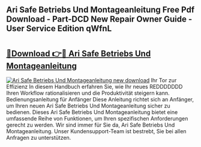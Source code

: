 ## Ari Safe Betriebs Und Montageanleitung Free Pdf Download - Part-DCD New Repair Owner Guide - User Service Edition qWfnL

# <h2><a href="http://df8km81.blite.top/?on=Ari+Safe+Betriebs+Und+Montageanleitung">🔗Download 👉🔴 Ari Safe Betriebs Und Montageanleitung</a></h2>

[![Ari Safe Betriebs Und Montageanleitung new download](https://i.imgur.com/lujVjoI.png)](http://df8km81.blite.top/?on=Ari+Safe+Betriebs+Und+Montageanleitung)
Ihr Tor zur Effizienz In diesem Handbuch erfahren Sie, wie Ihr neues REDDDDDDD Ihren Workflow rationalisieren und die Produktivität steigern kann. Bedienungsanleitung für Anfänger Diese Anleitung richtet sich an Anfänger, um Ihren neuen Ari Safe Betriebs Und Montageanleitung sicher zu bedienen. Dieses Ari Safe Betriebs Und Montageanleitung bietet eine umfassende Reihe von Funktionen, um Ihren spezifischen Anforderungen gerecht zu werden. Wir sind immer für Sie da, Ari Safe Betriebs Und Montageanleitung. Unser Kundensupport-Team ist bestrebt, Sie bei allen Anfragen zu unterstützen.

